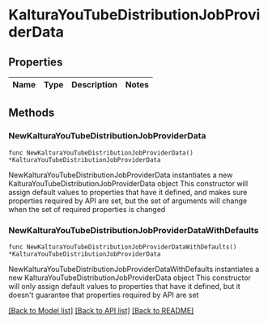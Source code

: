 # KalturaYouTubeDistributionJobProviderData

## Properties

Name | Type | Description | Notes
------------ | ------------- | ------------- | -------------

## Methods

### NewKalturaYouTubeDistributionJobProviderData

`func NewKalturaYouTubeDistributionJobProviderData() *KalturaYouTubeDistributionJobProviderData`

NewKalturaYouTubeDistributionJobProviderData instantiates a new KalturaYouTubeDistributionJobProviderData object
This constructor will assign default values to properties that have it defined,
and makes sure properties required by API are set, but the set of arguments
will change when the set of required properties is changed

### NewKalturaYouTubeDistributionJobProviderDataWithDefaults

`func NewKalturaYouTubeDistributionJobProviderDataWithDefaults() *KalturaYouTubeDistributionJobProviderData`

NewKalturaYouTubeDistributionJobProviderDataWithDefaults instantiates a new KalturaYouTubeDistributionJobProviderData object
This constructor will only assign default values to properties that have it defined,
but it doesn't guarantee that properties required by API are set


[[Back to Model list]](../README.md#documentation-for-models) [[Back to API list]](../README.md#documentation-for-api-endpoints) [[Back to README]](../README.md)


